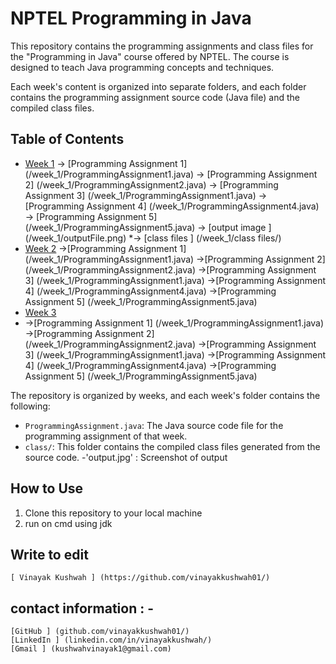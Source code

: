 # NPTEL Programming in Java

This repository contains the programming assignments and class files for the "Programming in Java" course offered by NPTEL.
The course is designed to teach Java programming concepts and techniques.

Each week's content is organized into separate folders, and each folder contains the programming assignment source code (Java file) and the 
compiled class files.

## Table of Contents

- [Week 1](/week_1)
      -> [Programming Assignment 1] (/week_1/ProgrammingAssignment1.java)
      -> [Programming Assignment 2] (/week_1/ProgrammingAssignment2.java)
      -> [Programming Assignment 3] (/week_1/ProgrammingAssignment1.java)
      -> [Programming Assignment 4] (/week_1/ProgrammingAssignment4.java)
      -> [Programming Assignment 5] (/week_1/ProgrammingAssignment5.java)
      -> [output image ] (/week_1/outputFile.png)
      *->  [class files ] (/week_1/class files/)
- [Week 2](#week-2)
      ->[Programming Assignment 1] (/week_1/ProgrammingAssignment1.java)
      ->[Programming Assignment 2] (/week_1/ProgrammingAssignment2.java)
      ->[Programming Assignment 3] (/week_1/ProgrammingAssignment1.java)
      ->[Programming Assignment 4] (/week_1/ProgrammingAssignment4.java)
      ->[Programming Assignment 5] (/week_1/ProgrammingAssignment5.java)
- [Week 3](#week-3)
-    ->[Programming Assignment 1] (/week_1/ProgrammingAssignment1.java)
      ->[Programming Assignment 2] (/week_1/ProgrammingAssignment2.java)
      ->[Programming Assignment 3] (/week_1/ProgrammingAssignment1.java)
      ->[Programming Assignment 4] (/week_1/ProgrammingAssignment4.java)
      ->[Programming Assignment 5] (/week_1/ProgrammingAssignment5.java)




The repository is organized by weeks, and each week's folder contains the following:

- `ProgrammingAssignment.java`: The Java source code file for the programming assignment of that week.
- `class/`: This folder contains the compiled class files generated from the source code.
-'output.jpg' : Screenshot of output 

## How to Use
1. Clone this repository to your local machine
2. run on cmd using jdk

## Write to edit 
    [ Vinayak Kushwah ] (https://github.com/vinayakkushwah01/)
    
## contact information : -  
    [GitHub ] (github.com/vinayakkushwah01/)
    [LinkedIn ] (linkedin.com/in/vinayakkushwah/)
    [Gmail ] (kushwahvinayak1@gmail.com)

